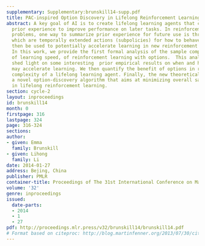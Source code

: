 ```yaml
---
supplementary: Supplementary:brunskill14-supp.pdf
title: PAC-inspired Option Discovery in Lifelong Reinforcement Learning
abstract: A key goal of AI is to create lifelong learning agents that can leverage
  prior experience to improve performance on later tasks. In reinforcement-learning
  problems, one way to summarize prior experience for future use is through options,
  which are temporally extended actions (subpolicies) for how to behave. Options can
  then be used to potentially accelerate learning in new reinforcement learning tasks.
  In this work, we provide the first formal analysis of the sample complexity, a measure
  of learning speed, of reinforcement learning with options.  This analysis helps
  shed light on some interesting  prior empirical results on when and how options
  may accelerate learning. We then quantify the benefit of options in reducing sample
  complexity of a lifelong learning agent. Finally, the new theoretical insights inspire
  a novel option-discovery algorithm that aims at minimizing overall sample complexity
  in lifelong reinforcement learning.
section: cycle-2
layout: inproceedings
id: brunskill14
month: 0
firstpage: 316
lastpage: 324
page: 316-324
sections: 
author:
- given: Emma
  family: Brunskill
- given: Lihong
  family: Li
date: 2014-01-27
address: Bejing, China
publisher: PMLR
container-title: Proceedings of The 31st International Conference on Machine Learning
volume: '32'
genre: inproceedings
issued:
  date-parts:
  - 2014
  - 1
  - 27
pdf: http://proceedings.mlr.press/v32/brunskill14/brunskill14.pdf
# Format based on citeproc: http://blog.martinfenner.org/2013/07/30/citeproc-yaml-for-bibliographies/
---
```


